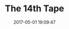 ---
layout: post
title:  "The 14th Tape"
date:   2017-05-01 19:09:47
ahrefurl: https://chaibapat.wordpress.com/2017/05/01/the-14th-tape/
comments: true
categories: blogs
---
